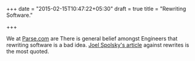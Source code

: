 +++
date = "2015-02-15T10:47:22+05:30"
draft = true
title = "Rewriting Software."

+++

We at [Parse.com](http://parse.com) are
There is general belief amongst Engineers that rewriting software is a bad idea.
[Joel Spolsky's article](http://www.joelonsoftware.com/articles/fog0000000069.html)
against rewrites is the most quoted.

